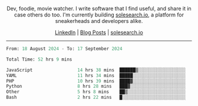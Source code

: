 <p align="center">Dev, foodie, movie watcher. I write software that I find useful, and share it in case others do too. I'm currently building <a href="https://solesearch.io">solesearch.io</a>, a platform for sneakerheads and developers alike.</p>
<p align="center">
  <a href="https://www.linkedin.com/in/peter-rauscher">LinkedIn</a>
  |
  <a href="https://dev.to/peterrauscher">Blog Posts</a>
  |
  <a href="https://solesearch.io">solesearch.io</a>
</p>
<hr/>
<!--START_SECTION:waka-->

```python
From: 18 August 2024 - To: 17 September 2024

Total Time: 52 hrs 9 mins

JavaScript                 14 hrs 38 mins  ██████▒░░░░░░░░░░░░░░░░░░   25.55 %
YAML                       11 hrs 34 mins  █████░░░░░░░░░░░░░░░░░░░░   20.20 %
PHP                        10 hrs 39 mins  ████▓░░░░░░░░░░░░░░░░░░░░   18.60 %
Python                     8 hrs 28 mins   ███▓░░░░░░░░░░░░░░░░░░░░░   14.78 %
Other                      5 hrs 8 mins    ██▒░░░░░░░░░░░░░░░░░░░░░░   08.97 %
Bash                       2 hrs 22 mins   █░░░░░░░░░░░░░░░░░░░░░░░░   04.13 %
```

<!--END_SECTION:waka-->

